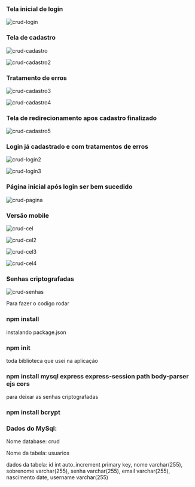 
### Tela inicial de login

![crud-login](https://user-images.githubusercontent.com/112965050/193923671-8e183e87-727f-4a87-be7a-d4290e029c2e.png)

### Tela de cadastro

![crud-cadastro](https://user-images.githubusercontent.com/112965050/193923635-fecd5e74-d6b7-4ee1-ba58-f41111e55b5c.png)

![crud-cadastro2](https://user-images.githubusercontent.com/112965050/193923644-a6820157-77fb-42e5-83cc-c5c77dbfcf31.png)

### Tratamento de erros

![crud-cadastro3](https://user-images.githubusercontent.com/112965050/193923649-3fd6f307-eaa0-4bef-9056-2604ab5ea3ff.png)

![crud-cadastro4](https://user-images.githubusercontent.com/112965050/193923651-7bbfe911-4190-4777-a6fb-01f7f47d19b0.png)

### Tela de redirecionamento apos cadastro finalizado

![crud-cadastro5](https://user-images.githubusercontent.com/112965050/193923656-9e20dd66-cf54-4620-88ec-3da0889732aa.png)

### Login já cadastrado e com tratamentos de erros

![crud-login2](https://user-images.githubusercontent.com/112965050/193923672-56ad283f-8835-4129-a213-325a666f7e3b.png)

![crud-login3](https://user-images.githubusercontent.com/112965050/193923674-29b7b4cd-3f1a-476a-9b45-ddb2c7612ec4.png)

### Página inicial após login ser bem sucedido

![crud-pagina](https://user-images.githubusercontent.com/112965050/193923676-67c6826a-5473-48a5-8335-f3fc52cf04f6.png)

### Versão mobile

![crud-cel](https://user-images.githubusercontent.com/112965050/193923658-c81de1e8-3cca-4970-b05c-05bb8c9cef79.png)

![crud-cel2](https://user-images.githubusercontent.com/112965050/193923661-067ea694-9b06-453f-966e-bb6c7943b8cb.png)

![crud-cel3](https://user-images.githubusercontent.com/112965050/193923665-aac84125-66de-4f4e-979e-6ca8b825fe8a.png)

![crud-cel4](https://user-images.githubusercontent.com/112965050/193923667-cf4dee96-dd3f-4e66-854b-52f02798e607.png)


### Senhas criptografadas 

![crud-senhas](https://user-images.githubusercontent.com/112965050/193930724-bd9d461f-aa8d-422d-a529-f27f0f22f0e3.png)









Para fazer o codigo rodar

### npm install

instalando package.json

### npm init

toda biblioteca que usei na aplicação

### npm install mysql express express-session path body-parser ejs cors

para deixar as senhas criptografadas

### npm install bcrypt


### Dados do MySql:

Nome database: crud

Nome da tabela: usuarios

dados da tabela:
id int auto_increment primary key,
nome varchar(255),
sobrenome varchar(255),
senha varchar(255),
email varchar(255),
nascimento date,
username varchar(255)






